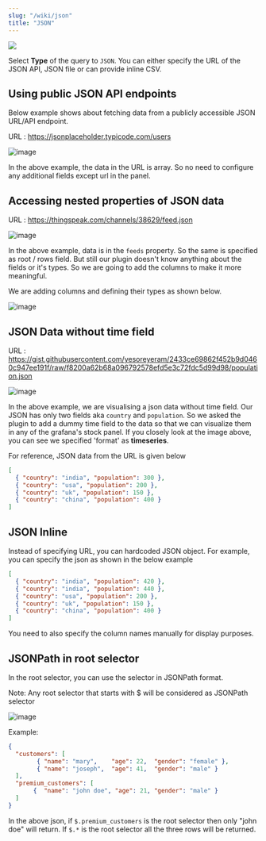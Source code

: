 ```yaml
---
slug: "/wiki/json"
title: "JSON"
---
```


![](https://user-images.githubusercontent.com/153843/108427049-7dd66300-7234-11eb-8d27-cec50945a66c.png#center)

Select **Type** of the query to `JSON`. You can either specify the URL of the JSON API, JSON file or can provide inline CSV. 

## Using public JSON API endpoints

Below example shows about fetching data from a publicly accessible JSON URL/API endpoint.

URL : https://jsonplaceholder.typicode.com/users

![image](https://user-images.githubusercontent.com/153843/108413678-34314c80-7223-11eb-9cce-603134ec2d48.png#center)

In the above example, the data in the URL is array. So no need to configure any additional fields except url in the panel.

## Accessing nested properties of JSON data

URL : https://thingspeak.com/channels/38629/feed.json

![image](https://user-images.githubusercontent.com/153843/108415043-de5da400-7224-11eb-9295-d49fcc18464a.png#center)

In the above example, data is in the `feeds` property. So the same is specified as root / rows field. But still our plugin doesn't know anything about the fields or it's types. So we are going to add the columns to make it more meaningful. 

We are adding columns and defining their types as shown below.

![image](https://user-images.githubusercontent.com/153843/108427049-7dd66300-7234-11eb-8d27-cec50945a66c.png#center)

## JSON Data without time field

URL : https://gist.githubusercontent.com/yesoreyeram/2433ce69862f452b9d0460c947ee191f/raw/f8200a62b68a096792578efd5e3c72fdc5d99d98/population.json

![image](https://user-images.githubusercontent.com/153843/108415716-cdf9f900-7225-11eb-8e0d-5d767104a080.png#center)

In the above example, we are visualising a json data without time field. Our JSON  has only two fields aka `country` and `population`.  So we asked the plugin to add a dummy time field to the data so that we can visualize them in any of the grafana's stock panel. If you closely look at the image above, you can see we specified 'format' as **timeseries**.  

For reference, JSON data from the URL is given below

```json
[
  { "country": "india", "population": 300 },
  { "country": "usa", "population": 200 },
  { "country": "uk", "population": 150 },
  { "country": "china", "population": 400 }
]
```

## JSON Inline

Instead of specifying URL, you can hardcoded JSON object. For example, you can specify the json as shown in the below example

```json
[
  { "country": "india", "population": 420 },
  { "country": "india", "population": 440 },
  { "country": "usa", "population": 200 },
  { "country": "uk", "population": 150 },
  { "country": "china", "population": 400 }
]
```

You need to also specify the column names manually for display purposes. 

## JSONPath in root selector

In the root selector, you can use the selector in JSONPath format. 

Note: Any root selector that starts with $ will be considered as JSONPath selector

![image](https://user-images.githubusercontent.com/153843/100856870-ddb63c80-3483-11eb-8e3c-791c161d3cc7.png#center)

Example:

```json
{
  "customers": [
        { "name": "mary",    "age": 22,  "gender": "female" },
        { "name": "joseph",  "age": 41,  "gender": "male" }
  ],
  "premium_customers": [
       {  "name": "john doe", "age": 21, "gender": "male" }
  ]
}

```

In the above json, if `$.premium_customers` is the root selector then only "john doe" will return. If `$.*` is the root selector all the three rows will be returned.
